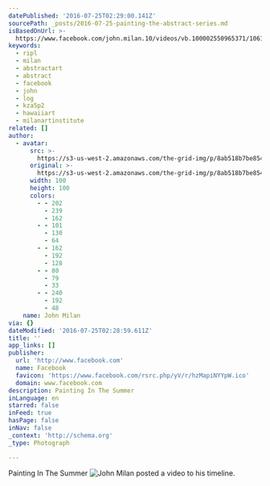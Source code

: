 ```yaml
---
datePublished: '2016-07-25T02:29:00.141Z'
sourcePath: _posts/2016-07-25-painting-the-abstract-series.md
isBasedOnUrl: >-
  https://www.facebook.com/john.milan.10/videos/vb.100002550965371/1061282780633411/?type=2
keywords:
  - ripl
  - milan
  - abstractart
  - abstract
  - facebook
  - john
  - log
  - kza5p2
  - hawaiiart
  - milanartinstitute
related: []
author:
  - avatar:
      src: >-
        https://s3-us-west-2.amazonaws.com/the-grid-img/p/8ab518b7be854c6f208d4eff8dc8e5d502c4260c.jpg
      original: >-
        https://s3-us-west-2.amazonaws.com/the-grid-img/p/8ab518b7be854c6f208d4eff8dc8e5d502c4260c.jpg
      width: 100
      height: 100
      colors:
        - - 202
          - 239
          - 162
        - - 101
          - 130
          - 64
        - - 162
          - 192
          - 128
        - - 80
          - 79
          - 33
        - - 240
          - 192
          - 48
    name: John Milan
via: {}
dateModified: '2016-07-25T02:28:59.611Z'
title: ''
app_links: []
publisher:
  url: 'http://www.facebook.com'
  name: Facebook
  favicon: 'https://www.facebook.com/rsrc.php/yV/r/hzMapiNYYpW.ico'
  domain: www.facebook.com
description: Painting In The Summer
inLanguage: en
starred: false
inFeed: true
hasPage: false
inNav: false
_context: 'http://schema.org'
_type: Photograph

---
```

Painting In The Summer
![John Milan posted a video to his timeline.](https://s3-us-west-2.amazonaws.com/the-grid-img/p/cf64d5872df39db5bd9f3d8dfe2ca96459471618.jpg)